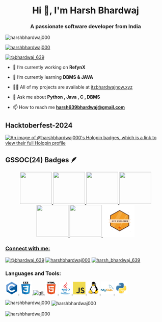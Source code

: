 <h1 align="center">Hi 👋, I'm Harsh Bhardwaj</h1>
<h3 align="center">A passionate software developer from India</h3>

<p align="left"> <img src="https://komarev.com/ghpvc/?username=harshbhardwaj000&label=Profile%20views&color=0e75b6&style=flat" alt="harshbhardwaj000" /> </p>

<p align="left"> <a href="https://github.com/ryo-ma/github-profile-trophy"><img src="https://github-profile-trophy.vercel.app/?username=harshbhardwaj000" alt="harshbhardwaj000" /></a> </p>

<p align="left"> <a href="https://twitter.com/@bhardwaj_639" target="blank"><img src="https://img.shields.io/twitter/follow/@bhardwaj_639?logo=twitter&style=for-the-badge" alt="@bhardwaj_639" /></a> </p>

- 🔭 I’m currently working on **RefynX**

- 🌱 I’m currently learning **DBMS & JAVA**

- 👨‍💻 All of my projects are available at [itzbhardwajnow.xyz](itzbhardwajnow.xyz)

- 💬 Ask me about **Python , Java , C , DBMS**

- 📫 How to reach me **harsh639bhardwaj@gmail.com**

## Hacktoberfest-2024

 [![An image of @harshbhardwaj000's Holopin badges, which is a link to view their full Holopin profile](https://holopin.me/harshbhardwaj000)](https://holopin.io/@harshbhardwaj000)

 ## GSSOC(24) Badges 🪶
<div style='display:flex; align-items:center; gap: 10px;' align='center'><a href="https://gssoc.girlscript.tech/leaderboard">
<img src="https://raw.githubusercontent.com/GSSoC24/Postman-Challenge/main/docs/assets/Postman%20White.png" width="100px" height="100px" />
  <img src="https://raw.githubusercontent.com/GSSoC24/Postman-Challenge/main/docs/assets/1.png" width="100px" height="100px" />
  <img src="https://raw.githubusercontent.com/GSSoC24/Postman-Challenge/main/docs/assets/2.png" width="100px" height="100px" />
  <img src="https://raw.githubusercontent.com/GSSoC24/Postman-Challenge/main/docs/assets/3.png" width="100px" height="100px" />
  <img src="https://raw.githubusercontent.com/GSSoC24/Postman-Challenge/main/docs/assets/4.png" width="100px" height="100px" />
  <img src="https://raw.githubusercontent.com/GSSoC24/Postman-Challenge/main/docs/assets/5.png" width="100px" height="100px" />
  <img src="https://raw.githubusercontent.com/GSSoC24/Contributor/refs/heads/main/assets/Git%20Explorer.png" width="100px" height="100px" />
</div>

<h3 align="left">Connect with me:</h3>
<p align="left">
<a href="https://twitter.com/@bhardwaj_639" target="blank"><img align="center" src="https://raw.githubusercontent.com/rahuldkjain/github-profile-readme-generator/master/src/images/icons/Social/twitter.svg" alt="@bhardwaj_639" height="30" width="40" /></a>
<a href="https://linkedin.com/in/harshbhardwaj000" target="blank"><img align="center" src="https://raw.githubusercontent.com/rahuldkjain/github-profile-readme-generator/master/src/images/icons/Social/linked-in-alt.svg" alt="harshbhardwaj000" height="30" width="40" /></a>
<a href="https://instagram.com/harsh_bhardwaj_639" target="blank"><img align="center" src="https://raw.githubusercontent.com/rahuldkjain/github-profile-readme-generator/master/src/images/icons/Social/instagram.svg" alt="harsh_bhardwaj_639" height="30" width="40" /></a>
</p>

<h3 align="left">Languages and Tools:</h3>
<p align="left"> <a href="https://www.cprogramming.com/" target="_blank" rel="noreferrer"> <img src="https://raw.githubusercontent.com/devicons/devicon/master/icons/c/c-original.svg" alt="c" width="40" height="40"/> </a> <a href="https://www.w3schools.com/css/" target="_blank" rel="noreferrer"> <img src="https://raw.githubusercontent.com/devicons/devicon/master/icons/css3/css3-original-wordmark.svg" alt="css3" width="40" height="40"/> </a> <a href="https://git-scm.com/" target="_blank" rel="noreferrer"> <img src="https://www.vectorlogo.zone/logos/git-scm/git-scm-icon.svg" alt="git" width="40" height="40"/> </a> <a href="https://www.w3.org/html/" target="_blank" rel="noreferrer"> <img src="https://raw.githubusercontent.com/devicons/devicon/master/icons/html5/html5-original-wordmark.svg" alt="html5" width="40" height="40"/> </a> <a href="https://www.java.com" target="_blank" rel="noreferrer"> <img src="https://raw.githubusercontent.com/devicons/devicon/master/icons/java/java-original.svg" alt="java" width="40" height="40"/> </a> <a href="https://developer.mozilla.org/en-US/docs/Web/JavaScript" target="_blank" rel="noreferrer"> <img src="https://raw.githubusercontent.com/devicons/devicon/master/icons/javascript/javascript-original.svg" alt="javascript" width="40" height="40"/> </a> <a href="https://www.linux.org/" target="_blank" rel="noreferrer"> <img src="https://raw.githubusercontent.com/devicons/devicon/master/icons/linux/linux-original.svg" alt="linux" width="40" height="40"/> </a> <a href="https://www.mysql.com/" target="_blank" rel="noreferrer"> <img src="https://raw.githubusercontent.com/devicons/devicon/master/icons/mysql/mysql-original-wordmark.svg" alt="mysql" width="40" height="40"/> </a> <a href="https://www.python.org" target="_blank" rel="noreferrer"> <img src="https://raw.githubusercontent.com/devicons/devicon/master/icons/python/python-original.svg" alt="python" width="40" height="40"/> </a> </p>


<p><img align="left" src="https://github-readme-stats.vercel.app/api/top-langs?username=harshbhardwaj000&show_icons=true&locale=en&layout=compact" alt="harshbhardwaj000" /></p>

<p>&nbsp;<img align="center" src="https://github-readme-stats.vercel.app/api?username=harshbhardwaj000&show_icons=true&locale=en" alt="harshbhardwaj000" /></p>

<p><img align="center" src="https://github-readme-streak-stats.herokuapp.com/?user=harshbhardwaj000&" alt="harshbhardwaj000" /></p>
